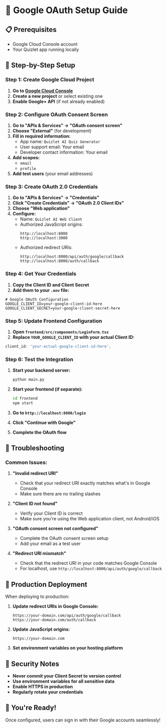 # 🔐 Google OAuth Setup Guide

## 📋 **Prerequisites**
- Google Cloud Console account
- Your Quizlet app running locally

## 🚀 **Step-by-Step Setup**

### **Step 1: Create Google Cloud Project**

1. **Go to [Google Cloud Console](https://console.cloud.google.com/)**
2. **Create a new project** or select existing one
3. **Enable Google+ API** (if not already enabled)

### **Step 2: Configure OAuth Consent Screen**

1. **Go to "APIs & Services" → "OAuth consent screen"**
2. **Choose "External"** (for development)
3. **Fill in required information:**
   - App name: `Quizlet AI Quiz Generator`
   - User support email: Your email
   - Developer contact information: Your email
4. **Add scopes:**
   - `email`
   - `profile`
5. **Add test users** (your email addresses)

### **Step 3: Create OAuth 2.0 Credentials**

1. **Go to "APIs & Services" → "Credentials"**
2. **Click "Create Credentials" → "OAuth 2.0 Client IDs"**
3. **Choose "Web application"**
4. **Configure:**
   - Name: `Quizlet AI Web Client`
   - Authorized JavaScript origins:
     ```
     http://localhost:8000
     http://localhost:3000
     ```
   - Authorized redirect URIs:
     ```
     http://localhost:8000/api/auth/google/callback
     http://localhost:8000/auth/callback
     ```

### **Step 4: Get Your Credentials**

1. **Copy the Client ID and Client Secret**
2. **Add them to your `.env` file:**

```env
# Google OAuth Configuration
GOOGLE_CLIENT_ID=your-google-client-id-here
GOOGLE_CLIENT_SECRET=your-google-client-secret-here
```

### **Step 5: Update Frontend Configuration**

1. **Open `frontend/src/components/LoginForm.tsx`**
2. **Replace `YOUR_GOOGLE_CLIENT_ID` with your actual Client ID:**

```typescript
client_id: 'your-actual-google-client-id-here',
```

### **Step 6: Test the Integration**

1. **Start your backend server:**
   ```bash
   python main.py
   ```

2. **Start your frontend (if separate):**
   ```bash
   cd frontend
   npm start
   ```

3. **Go to `http://localhost:8000/login`**
4. **Click "Continue with Google"**
5. **Complete the OAuth flow**

## 🔧 **Troubleshooting**

### **Common Issues:**

1. **"Invalid redirect URI"**
   - Check that your redirect URI exactly matches what's in Google Console
   - Make sure there are no trailing slashes

2. **"Client ID not found"**
   - Verify your Client ID is correct
   - Make sure you're using the Web application client, not Android/iOS

3. **"OAuth consent screen not configured"**
   - Complete the OAuth consent screen setup
   - Add your email as a test user

4. **"Redirect URI mismatch"**
   - Check that the redirect URI in your code matches Google Console
   - For localhost, use `http://localhost:8000/api/auth/google/callback`

## 🚀 **Production Deployment**

When deploying to production:

1. **Update redirect URIs in Google Console:**
   ```
   https://your-domain.com/api/auth/google/callback
   https://your-domain.com/auth/callback
   ```

2. **Update JavaScript origins:**
   ```
   https://your-domain.com
   ```

3. **Set environment variables on your hosting platform**

## 📝 **Security Notes**

- **Never commit your Client Secret to version control**
- **Use environment variables for all sensitive data**
- **Enable HTTPS in production**
- **Regularly rotate your credentials**

## 🎉 **You're Ready!**

Once configured, users can sign in with their Google accounts seamlessly! 